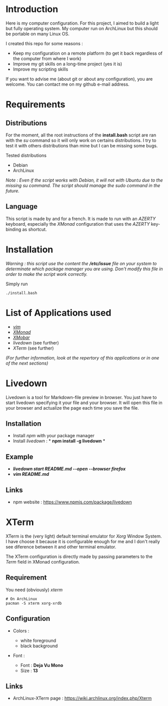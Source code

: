 <!-- # My computer configuration -->

# Introduction 

Here is my computer configuration. For this project, I aimed to build a light but fully operating system. 
My computer run on ArchLinux but this should be portable on many Linux OS.

I created this repo for some reasons :
+ Keep my configuration on a remote platform (to get it back regardless of the computer from where I work)
+ Improve my git skills on a long-time project (yes it is)
+ Improve my scripting skills

If you want to advise me (about git or about any configuration), you are welcome. You can contact me on my github e-mail address.

# Requirements

## Distributions

For the moment, all the root instructions of the **install.bash** script are ran with the *su* command so it will only work on certains distributions. I try to test it with others distributions than mine but I can be missing some bugs.

Tested distributions
+ Debian
+ ArchLinux

*Note : Even if the script works with Debian, it will not with Ubuntu due to the missing su command. The script should manage the sudo command in the future.*

## Language

This script is made by and for a french. It is made to run with an *AZERTY* keyboard, especially the *XMonad* configuration that uses the *AZERTY* key-binding as shortcut.

# Installation

*Warning : this script use the content the **/etc/issue** file on your system to determinate which package manager you are using. Don't modify this file in order to make the script work correctly.*

Simply run 

	./install.bash


# List of Applications used

+ [*vim*](vim/README.md)
+ [*XMonad*](xmonad/README.md)
+ [*XMobar*](xmobar/README.md)
+ *livedown* (see further)
+ *XTerm* (see further)

*(For further information, look at the repertory of this applications or in one of the next sections)*

# Livedown

Livedown is a tool for Markdown-file preview in browser. You just have to start livedown specifying it your file and your browser. It will open this file in your browser and actualize the page each time you save the file.

## Installation

+ Install *npm* with your package manager
+ Install *livedown* : * **npm install -g livedown** *

## Example
+ ***livedown start README.md --open --browser firefox***
+ ***vim README.md***

## Links
+ npm website : https://www.npmjs.com/package/livedown

# XTerm

XTerm is the (very light) default terminal emulator for *Xorg* Window System.
I have choose it because it is configurable enough for me and I don't really see diference between it and other terminal emulator.

The XTerm configuration is directly made by passing parameters to the *Term* field in XMonad configuration.
  
## Requirement

You need (obviously) *xterm* 

	# On ArchLinux
	pacman -S xterm xorg-xrdb

## Configuration

+ Colors : 
	+ white foreground
	+ black background
	
+ Font :
	+ Font : **Deja Vu Mono**
	+ Size : **13**

## Links
+ ArchLinux-XTerm page : https://wiki.archlinux.org/index.php/Xterm
